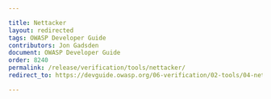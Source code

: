 ```yaml
---

title: Nettacker
layout: redirected
tags: OWASP Developer Guide
contributors: Jon Gadsden
document: OWASP Developer Guide
order: 8240
permalink: /release/verification/tools/nettacker/
redirect_to: https://devguide.owasp.org/06-verification/02-tools/04-nettacker/

---
```

